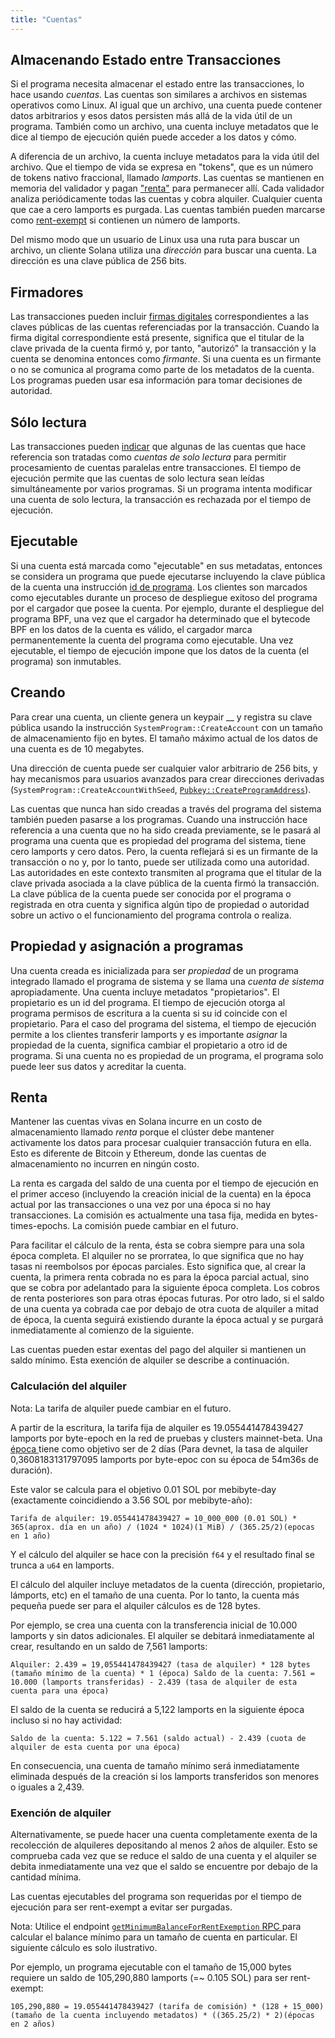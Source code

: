 ```yaml
---
title: "Cuentas"
---
```


## Almacenando Estado entre Transacciones

Si el programa necesita almacenar el estado entre las transacciones, lo hace usando _cuentas_. Las cuentas son similares a archivos en sistemas operativos como Linux. Al igual que un archivo, una cuenta puede contener datos arbitrarios y esos datos persisten más allá de la vida útil de un programa. También como un archivo, una cuenta incluye metadatos que le dice al tiempo de ejecución quién puede acceder a los datos y cómo.

A diferencia de un archivo, la cuenta incluye metadatos para la vida útil del archivo. Que el tiempo de vida se expresa en "tokens", que es un número de tokens nativo fraccional, llamado _lamports_. Las cuentas se mantienen en memoria del validador y pagan ["renta"](#rent) para permanecer allí. Cada validador analiza periódicamente todas las cuentas y cobra alquiler. Cualquier cuenta que cae a cero lamports es purgada. Las cuentas también pueden marcarse como [rent-exempt](#rent-exemption) si contienen un número de lamports.

Del mismo modo que un usuario de Linux usa una ruta para buscar un archivo, un cliente Solana utiliza una _dirección_ para buscar una cuenta. La dirección es una clave pública de 256 bits.

## Firmadores

Las transacciones pueden incluir [firmas digitales](terminology.md#signature) correspondientes a las claves públicas de las cuentas referenciadas por la transacción. Cuando la firma digital correspondiente está presente, significa que el titular de la clave privada de la cuenta firmó y, por tanto, "autorizó" la transacción y la cuenta se denomina entonces como _firmante_. Si una cuenta es un firmante o no se comunica al programa como parte de los metadatos de la cuenta. Los programas pueden usar esa información para tomar decisiones de autoridad.

## Sólo lectura

Las transacciones pueden [indicar](transactions.md#message-header-format) que algunas de las cuentas que hace referencia son tratadas como _cuentas de solo lectura_ para permitir procesamiento de cuentas paralelas entre transacciones. El tiempo de ejecución permite que las cuentas de solo lectura sean leídas simultáneamente por varios programas. Si un programa intenta modificar una cuenta de solo lectura, la transacción es rechazada por el tiempo de ejecución.

## Ejecutable

Si una cuenta está marcada como "ejecutable" en sus metadatas, entonces se considera un programa que puede ejecutarse incluyendo la clave pública de la cuenta una instrucción [id de programa](transactions.md#program-id). Los clientes son marcados como ejecutables durante un proceso de despliegue exitoso del programa por el cargador que posee la cuenta. Por ejemplo, durante el despliegue del programa BPF, una vez que el cargador ha determinado que el bytecode BPF en los datos de la cuenta es válido, el cargador marca permanentemente la cuenta del programa como ejecutable. Una vez ejecutable, el tiempo de ejecución impone que los datos de la cuenta (el programa) son inmutables.

## Creando

Para crear una cuenta, un cliente genera un keypair \_\_ y registra su clave pública usando la instrucción `SystemProgram::CreateAccount` con un tamaño de almacenamiento fijo en bytes. El tamaño máximo actual de los datos de una cuenta es de 10 megabytes.

Una dirección de cuenta puede ser cualquier valor arbitrario de 256 bits, y hay mecanismos para usuarios avanzados para crear direcciones derivadas (`SystemProgram::CreateAccountWithSeed`, [`Pubkey::CreateProgramAddress`](calling-between-programs.md#program-derived-addresses)).

Las cuentas que nunca han sido creadas a través del programa del sistema también pueden pasarse a los programas. Cuando una instrucción hace referencia a una cuenta que no ha sido creada previamente, se le pasará al programa una cuenta que es propiedad del programa del sistema, tiene cero lamports y cero datos. Pero, la cuenta reflejará si es un firmante de la transacción o no y, por lo tanto, puede ser utilizada como una autoridad. Las autoridades en este contexto transmiten al programa que el titular de la clave privada asociada a la clave pública de la cuenta firmó la transacción. La clave pública de la cuenta puede ser conocida por el programa o registrada en otra cuenta y significa algún tipo de propiedad o autoridad sobre un activo o el funcionamiento del programa controla o realiza.

## Propiedad y asignación a programas

Una cuenta creada es inicializada para ser _propiedad_ de un programa integrado llamado el programa de sistema y se llama una _cuenta de sistema_ apropiadamente. Una cuenta incluye metadatos "propietarios". El propietario es un id del programa. El tiempo de ejecución otorga al programa permisos de escritura a la cuenta si su id coincide con el propietario. Para el caso del programa del sistema, el tiempo de ejecución permite a los clientes transferir lamports y es importante _asignar_ la propiedad de la cuenta, significa cambiar el propietario a otro id de programa. Si una cuenta no es propiedad de un programa, el programa solo puede leer sus datos y acreditar la cuenta.

## Renta

Mantener las cuentas vivas en Solana incurre en un costo de almacenamiento llamado _renta_ porque el clúster debe mantener activamente los datos para procesar cualquier transacción futura en ella. Esto es diferente de Bitcoin y Ethereum, donde las cuentas de almacenamiento no incurren en ningún costo.

La renta es cargada del saldo de una cuenta por el tiempo de ejecución en el primer acceso (incluyendo la creación inicial de la cuenta) en la época actual por las transacciones o una vez por una época si no hay transacciones. La comisión es actualmente una tasa fija, medida en bytes-times-epochs. La comisión puede cambiar en el futuro.

Para facilitar el cálculo de la renta, ésta se cobra siempre para una sola época completa. El alquiler no se prorratea, lo que significa que no hay tasas ni reembolsos por épocas parciales. Esto significa que, al crear la cuenta, la primera renta cobrada no es para la época parcial actual, sino que se cobra por adelantado para la siguiente época completa. Los cobros de renta posteriores son para otras épocas futuras. Por otro lado, si el saldo de una cuenta ya cobrada cae por debajo de otra cuota de alquiler a mitad de época, la cuenta seguirá existiendo durante la época actual y se purgará inmediatamente al comienzo de la siguiente.

Las cuentas pueden estar exentas del pago del alquiler si mantienen un saldo mínimo. Esta exención de alquiler se describe a continuación.

### Calculación del alquiler

Nota: La tarifa de alquiler puede cambiar en el futuro.

A partir de la escritura, la tarifa fija de alquiler es 19.055441478439427 lamports por byte-epoch en la red de pruebas y clusters mainnet-beta. Una [época ](terminology.md#epoch) tiene como objetivo ser de 2 días (Para devnet, la tasa de alquiler 0,3608183131797095 lamports por byte-epoc con su época de 54m36s de duración).

Este valor se calcula para el objetivo 0.01 SOL por mebibyte-day (exactamente coincidiendo a 3.56 SOL por mebibyte-año):

```text
Tarifa de alquiler: 19.055441478439427 = 10_000_000 (0.01 SOL) * 365(aprox. día en un año) / (1024 * 1024)(1 MiB) / (365.25/2)(epocas en 1 año)
```

Y el cálculo del alquiler se hace con la precisión `f64` y el resultado final se trunca a `u64` en lamports.

El cálculo del alquiler incluye metadatos de la cuenta (dirección, propietario, lámports, etc) en el tamaño de una cuenta. Por lo tanto, la cuenta más pequeña puede ser para el alquiler cálculos es de 128 bytes.

Por ejemplo, se crea una cuenta con la transferencia inicial de 10.000 lamports y sin datos adicionales. El alquiler se debitará inmediatamente al crear, resultando en un saldo de 7,561 lamports:

```text
Alquiler: 2.439 = 19,055441478439427 (tasa de alquiler) * 128 bytes (tamaño mínimo de la cuenta) * 1 (época) Saldo de la cuenta: 7.561 = 10.000 (lamports transferidas) - 2.439 (tasa de alquiler de esta cuenta para una época)
```

El saldo de la cuenta se reducirá a 5,122 lamports en la siguiente época incluso si no hay actividad:

```text
Saldo de la cuenta: 5.122 = 7.561 (saldo actual) - 2.439 (cuota de alquiler de esta cuenta por una época)
```

En consecuencia, una cuenta de tamaño mínimo será inmediatamente eliminada después de la creación si los lamports transferidos son menores o iguales a 2,439.

### Exención de alquiler

Alternativamente, se puede hacer una cuenta completamente exenta de la recolección de alquileres depositando al menos 2 años de alquiler. Esto se comprueba cada vez que se reduce el saldo de una cuenta y el alquiler se debita inmediatamente una vez que el saldo se encuentre por debajo de la cantidad mínima.

Las cuentas ejecutables del programa son requeridas por el tiempo de ejecución para ser rent-exempt a evitar ser purgadas.

Nota: Utilice el endpoint [`getMinimumBalanceForRentExemption` RPC ](developing/clients/jsonrpc-api.md#getminimumbalanceforrentexemption) para calcular el balance mínimo para un tamaño de cuenta en particular. El siguiente cálculo es solo ilustrativo.

Por ejemplo, un programa ejecutable con el tamaño de 15,000 bytes requiere un saldo de 105,290,880 lamports (=~ 0.105 SOL) para ser rent-exempt:

```text
105,290,880 = 19.055441478439427 (tarifa de comisión) * (128 + 15_000)(tamaño de la cuenta incluyendo metadatos) * ((365.25/2) * 2)(épocas en 2 años)
```
